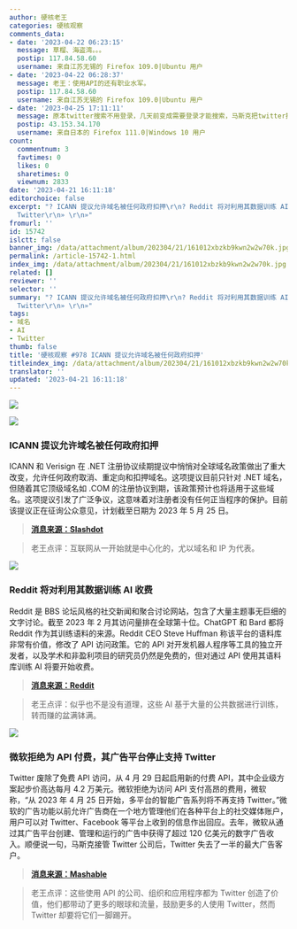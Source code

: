 ```yaml
---
author: 硬核老王
categories: 硬核观察
comments_data:
- date: '2023-04-22 06:23:15'
  message: 草榴、海盗湾。。。
  postip: 117.84.58.60
  username: 来自江苏无锡的 Firefox 109.0|Ubuntu 用户
- date: '2023-04-22 06:28:37'
  message: 老王：使用API的还有职业水军。
  postip: 117.84.58.60
  username: 来自江苏无锡的 Firefox 109.0|Ubuntu 用户
- date: '2023-04-25 17:11:11'
  message: 原本twitter搜索不用登录，几天前变成需要登录才能搜索，马斯克把twitter拉到跟facebook一个水平
  postip: 43.153.34.170
  username: 来自日本的 Firefox 111.0|Windows 10 用户
count:
  commentnum: 3
  favtimes: 0
  likes: 0
  sharetimes: 0
  viewnum: 2833
date: '2023-04-21 16:11:18'
editorchoice: false
excerpt: "? ICANN 提议允许域名被任何政府扣押\r\n? Reddit 将对利用其数据训练 AI 收费\r\n? 微软拒绝为 API 付费，其广告平台停止支持
  Twitter\r\n» \r\n»"
fromurl: ''
id: 15742
islctt: false
banner_img: /data/attachment/album/202304/21/161012xbzkb9kwn2w2w70k.jpg
permalink: /article-15742-1.html
index_img: /data/attachment/album/202304/21/161012xbzkb9kwn2w2w70k.jpg
related: []
reviewer: ''
selector: ''
summary: "? ICANN 提议允许域名被任何政府扣押\r\n? Reddit 将对利用其数据训练 AI 收费\r\n? 微软拒绝为 API 付费，其广告平台停止支持
  Twitter\r\n» \r\n»"
tags:
- 域名
- AI
- Twitter
thumb: false
title: '硬核观察 #978 ICANN 提议允许域名被任何政府扣押'
titleindex_img: /data/attachment/album/202304/21/161012xbzkb9kwn2w2w70k.jpg
translator: ''
updated: '2023-04-21 16:11:18'
---
```


![](/data/attachment/album/202304/21/161012xbzkb9kwn2w2w70k.jpg)


![](/data/attachment/album/202304/21/161024fatswnx22akd5wr6.jpg)


### ICANN 提议允许域名被任何政府扣押


ICANN 和 Verisign 在 .NET 注册协议续期提议中悄悄对全球域名政策做出了重大改变，允许任何政府取消、重定向和扣押域名。这项提议目前只针对 .NET 域名，但随着其它顶级域名如 .COM 的注册协议到期，该政策预计也将适用于这些域名。这项提议引发了广泛争议，这意味着对注册者没有任何正当程序的保护。目前该提议正在征询公众意见，计划截至日期为 2023 年 5 月 25 日。



> 
> **[消息来源：Slashdot](https://tech.slashdot.org/story/23/04/20/0334252/icannverisign-proposal-would-allow-any-government-to-seize-domain-names)**
> 
> 
> 



> 
> 老王点评：互联网从一开始就是中心化的，尤以域名和 IP 为代表。
> 
> 
> 


![](/data/attachment/album/202304/21/161035ik2lcacb9ta62n1a.jpg)


### Reddit 将对利用其数据训练 AI 收费


Reddit 是 BBS 论坛风格的社交新闻和聚合讨论网站，包含了大量主题事无巨细的文字讨论。截至 2023 年 2 月其访问量排在全球第十位。ChatGPT 和 Bard 都将 Reddit 作为其训练语料的来源。Reddit CEO Steve Huffman 称该平台的语料库非常有价值，修改了 API 访问政策。它的 API 对开发机器人程序等工具的独立开发者，以及学术和非盈利项目的研究员仍然是免费的，但对通过 API 使用其语料库训练 AI 将要开始收费。



> 
> **[消息来源：Reddit](https://www.redditinc.com/blog/2023apiupdates)**
> 
> 
> 



> 
> 老王点评：似乎也不是没有道理，这些 AI 基于大量的公共数据进行训练，转而赚的盆满钵满。
> 
> 
> 


![](/data/attachment/album/202304/21/161053qjhzpz6y9zjs79vf.jpg)


### 微软拒绝为 API 付费，其广告平台停止支持 Twitter


Twitter 废除了免费 API 访问，从 4 月 29 日起启用新的付费 API，其中企业级方案起步价高达每月 4.2 万美元。微软拒绝为访问 API 支付高昂的费用，微软称，“从 2023 年 4 月 25 日开始，多平台的智能广告系列将不再支持 Twitter。”微软的广告功能以前允许广告商在一个地方管理他们在各种平台上的社交媒体账户，用户可以对 Twitter、Facebook 等平台上收到的信息作出回应。去年，微软从通过其广告平台创建、管理和运行的广告中获得了超过 120 亿美元的数字广告收入。顺便说一句，马斯克接管 Twitter 公司后，Twitter 失去了一半的最大广告客户。



> 
> **[消息来源：Mashable](https://mashable.com/article/microsoft-drops-twitter-from-advertising-platform)**
> 
> 
> 



> 
> 老王点评：这些使用 API 的公司、组织和应用程序都为 Twitter 创造了价值，他们都带动了更多的眼球和流量，鼓励更多的人使用 Twitter，然而 Twitter 却要将它们一脚踢开。
> 
> 
>